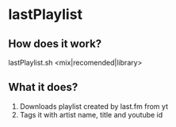 # lastPlaylist
## How does it work?

lastPlaylist.sh <username> <mix|recomended|library>

## What it does?

1. Downloads playlist created by last.fm from yt
2. Tags it with artist name, title and youtube id
